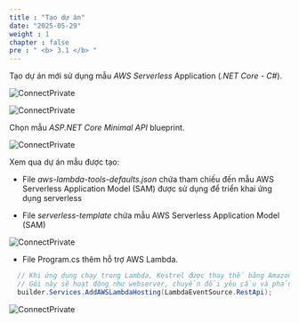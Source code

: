 ```yaml
---
title : "Tạo dự án"
date: "2025-05-29"
weight : 1
chapter : false
pre : " <b> 3.1 </b> "
---
```



Tạo dự án mới sử dụng mẫu *AWS Serverless* Application (*.NET Core - C#*).

![ConnectPrivate](../../../images/3-Amazon-API-Gateway/3.1.png)

![ConnectPrivate](../../../images/3-Amazon-API-Gateway/3.2.png)

Chọn mẫu *ASP.NET Core Minimal API* blueprint.

![ConnectPrivate](../../../images/3-Amazon-API-Gateway/3.3.png)

Xem qua dự án mẫu được tạo:

- File *aws-lambda-tools-defaults.json* chứa tham chiếu đến mẫu AWS Serverless Application Model (SAM) được sử dụng để triển khai ứng dụng serverless

- File *serverless-template* chứa mẫu AWS Serverless Application Model (SAM)

![ConnectPrivate](../../../images/3-Amazon-API-Gateway/3.4.png)

- File Program.cs thêm hỗ trợ AWS Lambda.

```csharp
  // Khi ứng dụng chạy trong Lambda, Kestrel được thay thế bằng Amazon.Lambda.AspNetCoreServer làm web server. 
  // Gói này sẽ hoạt động như webserver, chuyển đổi yêu cầu và phản hồi giữa nguồn sự kiện Lambda và ASP.NET Core.
  builder.Services.AddAWSLambdaHosting(LambdaEventSource.RestApi);
```

![ConnectPrivate](../../../images/3-Amazon-API-Gateway/3.5.png)

